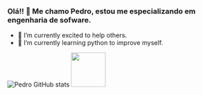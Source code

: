 ### Olá!! 👋 Me chamo Pedro, estou me especializando em engenharia de sofware. 

- 🔭 I’m currently excited to help others.
- 🌱 I’m currently learning python to improve myself.


![Pedro GitHub stats](https://github-readme-stats.vercel.app/api?username=PedrodosSantos37&show_icons=true&theme=tokyonight)
<img height="78px" src="![Top Langs](https://github-readme-stats.vercel.app/api/top-langs/?username=PedrodosSantos37&layout=compact&theme=tokyonight)">
